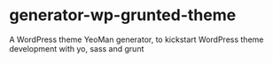 generator-wp-grunted-theme
==========================

A WordPress theme YeoMan generator, to kickstart WordPress theme development with yo, sass and grunt
